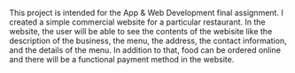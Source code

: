 This project is intended for the App & Web Development final assignment. I created a simple commercial website for a particular restaurant. In the website, the user will be able
to see the contents of the webisite like the description of the business, the menu, the address, the contact information, and the details of the menu. In addition to that, food can be ordered online and there will be a functional payment method in the website.
